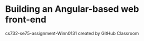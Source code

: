 # Building an Angular-based web front-end
cs732-se75-assignment-Winn0131 created by GitHub Classroom
